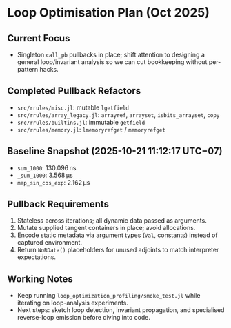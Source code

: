 # Loop Optimisation Plan (Oct 2025)

## Current Focus
- Singleton `call_pb` pullbacks in place; shift attention to designing a general loop/invariant analysis so we can cut bookkeeping without per-pattern hacks.

## Completed Pullback Refactors
- `src/rrules/misc.jl`: mutable `lgetfield`
- `src/rrules/array_legacy.jl`: `arrayref`, `arrayset`, `isbits_arrayset`, `copy`
- `src/rrules/builtins.jl`: immutable `getfield`
- `src/rrules/memory.jl`: `lmemoryrefget` / `memoryrefget`

## Baseline Snapshot (2025-10-21 11:12:17 UTC−07)
- `sum_1000`: 130.096 ns  
- `_sum_1000`: 3.568 μs  
- `map_sin_cos_exp`: 2.162 μs

## Pullback Requirements
1. Stateless across iterations; all dynamic data passed as arguments.
2. Mutate supplied tangent containers in place; avoid allocations.
3. Encode static metadata via argument types (`Val`, constants) instead of captured environment.
4. Return `NoRData()` placeholders for unused adjoints to match interpreter expectations.

## Working Notes
- Keep running `loop_optimization_profiling/smoke_test.jl` while iterating on loop-analysis experiments.
- Next steps: sketch loop detection, invariant propagation, and specialised reverse-loop emission before diving into code.
